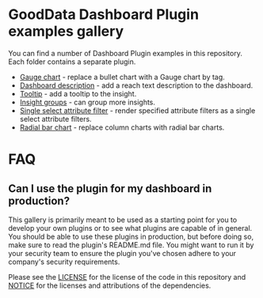 # GoodData Dashboard Plugin examples gallery

You can find a number of Dashboard Plugin examples in this repository. Each folder contains a separate plugin.

* [Gauge chart](./gauge_chart_plugin) - replace a bullet chart with a Gauge chart by tag.
* [Dashboard description](./dashboard_description_plugin) - add a reach text description to the dashboard.
* [Tooltip](./tooltip_plugin) - add a tooltip to the insight.
* [Insight groups](./insight_groups_plugin) - can group more insights.
* [Single select attribute filter](./single_select_plugin) - render specified attribute filters as a single select attribute filters.
* [Radial bar chart](./radial_bar_chart_plugin) - replace column charts with radial bar charts.

# FAQ

## Can I use the plugin for my dashboard in production?

This gallery is primarily meant to be used as a starting point for you to develop your own plugins or to see what
plugins are capable of in general. You should be able to use these plugins in production, but before doing so,
make sure to read the plugin's README.md file. You might want to run it by your security team to ensure the
plugin you've chosen adhere to your company's security requirements.

Please see the [LICENSE](./LICENSE) for the license of the code in this repository and [NOTICE](./NOTICE) for the licenses and attributions of the dependencies.

